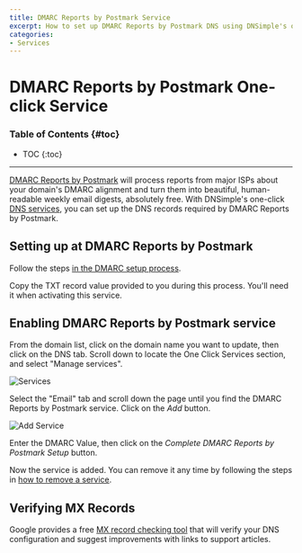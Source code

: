 ```yaml
---
title: DMARC Reports by Postmark Service
excerpt: How to set up DMARC Reports by Postmark DNS using DNSimple's one-click service.
categories:
- Services
---
```


# DMARC Reports by Postmark One-click Service

### Table of Contents {#toc}

* TOC
{:toc}

---

[DMARC Reports by Postmark](https://dmarc.postmarkapp.com) will process reports from major ISPs about your domain's DMARC alignment and turn them into beautiful, human-readable weekly email digests, absolutely free. With DNSimple's one-click [DNS services](/categories/services/), you can set up the DNS records required by DMARC Reports by Postmark.


## Setting up at DMARC Reports by Postmark

Follow the steps [in the DMARC setup process](https://dmarc.postmarkapp.com).

<info>
Copy the TXT record value provided to you during this process. You'll need it when activating this service.
</info>


## Enabling DMARC Reports by Postmark service

From the domain list, click on the domain name you want to update, then click on the DNS tab. Scroll down to locate the One Click Services section, and select "Manage services".

![Services](/files/services-dns-page-add.png)

Select the "Email" tab and scroll down the page until you find the DMARC Reports by Postmark service. Click on the *Add* button.

![Add Service](/files/services-postmark-dmarc.png)

Enter the DMARC Value, then click on the *Complete DMARC Reports by Postmark Setup* button.

Now the service is added. You can remove it any time by following the steps in [how to remove a service](/articles/services/#removing-services).


## Verifying MX Records

Google provides a free [MX record checking tool](https://toolbox.googleapps.com/apps/checkmx) that will verify your DNS configuration and suggest improvements with links to support articles.

